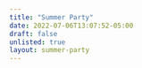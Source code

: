```yaml
---
title: "Summer Party"
date: 2022-07-06T13:07:52-05:00
draft: false
unlisted: true
layout: summer-party
---
```


